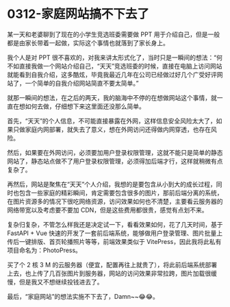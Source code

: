# 0312-家庭网站搞不下去了

某一天和老婆聊到了现在的小学生竞选班委需要做 PPT 用于介绍自己，但是一般都是由家长带着一起做，实际这个事情也就落到了家长身上。

我个人是对 PPT 很不喜欢的，对我来讲太形式化了，当时只是一瞬间的想法：“何不如直接我做一个网站介绍自己，“天天”竞选班委的时候，直接在电脑上访问网站就能看到自我介绍，这多酷炫，毕竟我最近几年在公司已经做过好几个广受好评网站了，一个简单的自我介绍网站简直不要太简单。”

就那一瞬间的想法，在之后的两天，我的脑海中不停的在想做网站这个事情，就一直在想如何去做，仔细想下来这里面还没那么简单。

首先，“天天”的个人信息，不可能直接暴露在外网，这样信息安全风险太大了，如果只做家庭内网部署，就失去了意义，想在外网访问还得做内网穿透，也存在风险。

然后，如果要在外网访问，必须要加用户登录权限管理，这就不能只是简单的静态网站了，静态站点做不了用户登录权限管理，必须得加后端才行，这样就稍微有点复杂了。

再然后，网站是聚焦在“天天”个人介绍，我想的是要包含从小到大的成长过程，同时也包含一些家庭的精彩瞬间，肯定需要包含很多的图片，那前后端分离的系统，在图片资源多的情况下很吃网络资源，访问效果如何也不清楚，主要看云服务器的网络带宽以及考虑要不要加 CDN，但是这些费用都很贵，感觉有点划不来。

复杂归复杂，不管怎么样我还是决定试一下，看看效果如何，花了几天时间，基于 FastAPI + Vue 快速的开发了一套前后端系统，能够做用户登录管理、图片批量上传后一键排版、首页轮播照片等等，前端效果类似于 VitePress，因此我将此私有项目命名为：PhotoPress。

买了个 2 核 3 M 的云服务器（便宜，配置再往上就贵了），将此前后端系统部署上去，也上传了几百张图片到服务器，网站的访问效果非常拉跨，图片加载很缓慢，但是我又不想继续投钱进去了。

最后，“家庭网站”的想法实施不下去了，Damn~~😂😂。

